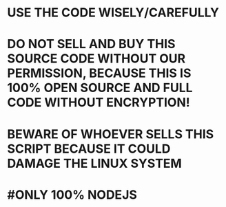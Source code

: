 # USE THE CODE WISELY/CAREFULLY

# DO NOT SELL AND BUY THIS SOURCE CODE WITHOUT OUR PERMISSION, BECAUSE THIS IS 100% OPEN SOURCE AND FULL CODE WITHOUT ENCRYPTION!

# BEWARE OF WHOEVER SELLS THIS SCRIPT BECAUSE IT COULD DAMAGE THE LINUX SYSTEM

# #ONLY 100% NODEJS
